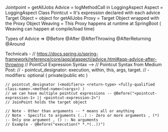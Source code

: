 Jointpoint = getAllJobs
Advice = logMethodCall in LoggingAspect
Aspect = LoggingAspect Class
Pointcut = It's expression declared with each advice
Target Object = object for getAllJobs
Proxy = Target Object wrapped with the Proxy Object 
Weaving = This Proxy happens at runtime at SpringBoot ( Weaving can happen at compile/load time)

Types of Advice =>
@Before
@After
@AfterThrowing
@AfterReturning
@Around



Technicals - 
    // https://docs.spring.io/spring-framework/reference/core/aop/ataspectj/advice.html#aop-advice-after-throwing
    // PointCut Expression Syntax -->
    // Pointcut Syntax from Medium Post:
    // - pointcut_designator: execution, within, this, args, target.
    // - modifiers: optional ( private/public etc )

    // pointcut_designator (<modifiers> <return-type> <fully-qualified class-name>.<method-name>(<args>) )
    // we can have multiple pointcut expressions -- @Before("<pointcut-expression-1> || <pointcut-expression-2>")
    // JoinPoint holds the target object

    // Note - Other than arguments -- * means all or anything
    // Note - Specific to arguments (..) :- Zero or more arguments , (*) :- Only one argument , () :- No arguments
    // Example - @Before("execution(* *.*(..))")




